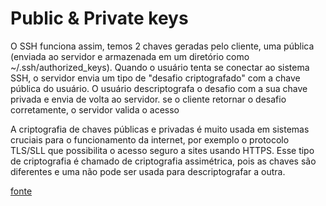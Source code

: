 # Public & Private keys
O SSH funciona assim, temos 2 chaves geradas pelo cliente, uma pública (enviada ao servidor e armazenada em um diretório como ~/.ssh/authorized_keys). Quando o usuário tenta se conectar ao sistema SSH, o servidor envia um tipo de "desafio criptografado" com a chave pública do usuário. O usuário descriptografa o desafio com a sua chave privada e envia de volta ao servidor. se o cliente retornar o desafio corretamente, o servidor valida o acesso

A criptografia de chaves públicas e privadas é muito usada em sistemas cruciais para o funcionamento da internet, por exemplo o protocolo TLS/SLL que possibilita o acesso seguro a sites usando HTTPS. Esse tipo de criptografia é chamado de criptografia assimétrica, pois as chaves são diferentes e uma não pode ser usada para descriptografar a outra.

[fonte](https://www.cloudflare.com/pt-br/learning/ssl/how-does-public-key-encryption-work/)